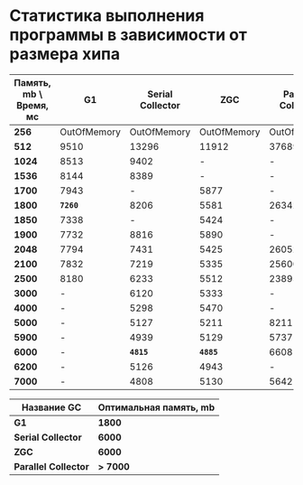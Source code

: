 # Статистика выполнения программы в зависимости от размера хипа

| **Память, mb \ Время, мс** | **G1**      | **Serial Collector** | **ZGC**     | **Parallel Collector** |
|----------------------------|-------------|----------------------|-------------|------------------------|
| **256**                    | OutOfMemory | OutOfMemory          | OutOfMemory | OutOfMemory            |
| **512**                    | 9510        | 13296                | 11912       | 37689                  |
| **1024**                   | 8513        | 9402                 | -           | -                      |
| **1536**                   | 8144        | 8389                 | -           | -                      |
| **1700**                   | 7943        | -                    | 5877        | -                      |
| **1800**                   | **`7260`**  | 8206                 | 5581        | 26342                  |
| **1850**                   | 7338        | -                    | 5424        | -                      |
| **1900**                   | 7732        | 8816                 | 5890        | -                      |
| **2048**                   | 7794        | 7431                 | 5425        | 26052                  |
| **2100**                   | 7832        | 7219                 | 5335        | 25600                  |
| **2500**                   | 8180        | 6233                 | 5512        | 23895                  |
| **3000**                   | -           | 6120                 | 5333        | -                      |
| **4000**                   | -           | 5298                 | 5470        | -                      |
| **5000**                   | -           | 5127                 | 5211        | 8211                   |
| **5900**                   | -           | 4939                 | 5129        | 5737                   |
| **6000**                   | -           | **`4815`**           | **`4885`**  | 6608                   |
| **6200**                   | -           | 5126                 | 4943        | -                      |
| **7000**                   | -           | 4808                 | 5130        | 5642                   |

| **Название GC**       |**Оптимальная память, mb** |
|-----------------------|-----------------------|
| **G1**                | **1800**              |
| **Serial Collector**  | **6000**              |
| **ZGC**               | **6000**              |
| **Parallel Collector**| **> 7000**            |